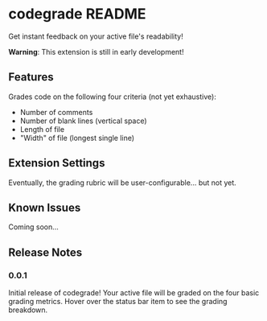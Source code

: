 # codegrade README

Get instant feedback on your active file's readability!

**Warning**: This extension is still in early development!

## Features

Grades code on the following four criteria (not yet exhaustive):
- Number of comments
- Number of blank lines (vertical space)
- Length of file
- "Width" of file (longest single line)

## Extension Settings

Eventually, the grading rubric will be user-configurable... but not yet.

## Known Issues

Coming soon...

## Release Notes

### 0.0.1

Initial release of codegrade! Your active file will be graded on the four basic
grading metrics. Hover over the status bar item to see the grading breakdown.
